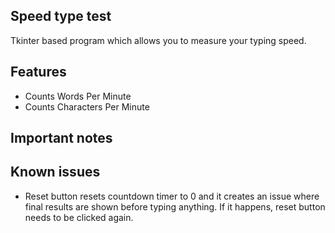 ## Speed type test 

Tkinter based program which allows you to measure your typing speed. 

## Features

- Counts Words Per Minute
- Counts Characters Per Minute

## Important notes

## Known issues 

- Reset button resets countdown timer to 0 and it creates an issue where final results are shown before typing anything. If it happens, reset button needs to be clicked again.
